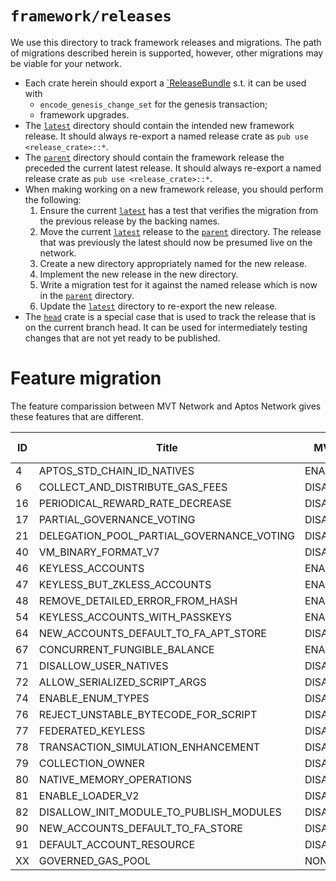 # `framework/releases`
We use this directory to track framework releases and migrations. The path of migrations described herein is supported, however, other migrations may be viable for your network. 

- Each crate herein should export a [`ReleaseBundle](https://github.com/movementlabsxyz/aptos-core/blob/ac9de113a4afec6a26fe587bb92c982532f09d3a/aptos-move/framework/src/release_bundle.rs#L16) s.t. it can be used with 
    - `encode_genesis_change_set` for the genesis transaction;
    - framework upgrades.
- The [`latest`](./latest/) directory should contain the intended new framework release. It should always re-export a named release crate as `pub use <release_crate>::*`.
- The [`parent`](./parent/) directory should contain the framework release the preceded the current latest release. It should always re-export a named release crate as `pub use <release_crate>::*`.
- When making working on a new framework release, you should perform the following:
    1. Ensure the current [`latest`](./latest/) has a test that verifies the migration from the previous release by the backing names.
    2. Move the current [`latest`](./latest/) release to the [`parent`](./parent/) directory. The release that was previously the latest should now be presumed live on the network.
    3. Create a new directory appropriately named for the new release.
    4. Implement the new release in the new directory.
    5. Write a migration test for it against the named release which is now in the [`parent`](./parent/) directory.
    6. Update the [`latest`](./latest/) directory to re-export the new release.
- The [`head`](./head/) crate is a special case that is used to track the release that is on the current branch head. It can be used for intermediately testing changes that are not yet ready to be published.

# Feature migration

The feature comparission between MVT Network and Aptos Network gives these features that are different.

| ID | Title                                      | MVT     | APTOS   | MIGRATED Network |
|----|--------------------------------------------|---------|---------|------------------|
|  4 | APTOS_STD_CHAIN_ID_NATIVES                 | ENABLE  | DISABLE |                  |
|  6 | COLLECT_AND_DISTRIBUTE_GAS_FEES            | DISABLE | DISABLE | ENABLE           |
| 16 | PERIODICAL_REWARD_RATE_DECREASE            | DISABLE | ENABLE  |   ? [see](https://github.com/movementlabsxyz/movement-migration/issues/30#issuecomment-2979045602)              |  
| 17 | PARTIAL_GOVERNANCE_VOTING                  | DISABLE | ENABLE  |                  |
| 21 | DELEGATION_POOL_PARTIAL_GOVERNANCE_VOTING  | DISABLE | ENABLE  |                  |
| 40 | VM_BINARY_FORMAT_V7                        | DISABLE | ENABLE  | DISABLE          |
| 46 | KEYLESS_ACCOUNTS                           | ENABLE  | ENABLE  | DISABLE          |
| 47 | KEYLESS_BUT_ZKLESS_ACCOUNTS                | ENABLE  | DISABLE | DISABLE          |
| 48 | REMOVE_DETAILED_ERROR_FROM_HASH            | ENABLE  | DISABLE | DISABLE          |
| 54 | KEYLESS_ACCOUNTS_WITH_PASSKEYS             | ENABLE  | DISABLE | DISABLE          |
| 64 | NEW_ACCOUNTS_DEFAULT_TO_FA_APT_STORE       | DISABLE | ENABLE  |                  |
| 67 | CONCURRENT_FUNGIBLE_BALANCE                | ENABLE  | DISABLE |                  |
| 71 | DISALLOW_USER_NATIVES                      | DISABLE | ENABLE  |                  |
| 72 | ALLOW_SERIALIZED_SCRIPT_ARGS               | DISABLE | ENABLE  |                  |
| 74 | ENABLE_ENUM_TYPES                          | DISABLE | ENABLE  |                  |
| 76 | REJECT_UNSTABLE_BYTECODE_FOR_SCRIPT        | DISABLE | ENABLE  |                  |
| 77 | FEDERATED_KEYLESS                          | DISABLE | ENABLE  |                  |
| 78 | TRANSACTION_SIMULATION_ENHANCEMENT         | DISABLE | ENABLE  |                  |
| 79 | COLLECTION_OWNER                           | DISABLE | ENABLE  |                  |
| 80 | NATIVE_MEMORY_OPERATIONS                   | DISABLE | ENABLE  |                  |
| 81 | ENABLE_LOADER_V2                           | DISABLE | ENABLE  |                  |
| 82 | DISALLOW_INIT_MODULE_TO_PUBLISH_MODULES    | DISABLE | ENABLE  |                  |
| 90 | NEW_ACCOUNTS_DEFAULT_TO_FA_STORE           | DISABLE | ENABLE  |                  |
| 91 | DEFAULT_ACCOUNT_RESOURCE                   | DISABLE | ENABLE  |                  |
| XX | GOVERNED_GAS_POOL                          | NONE    | ENABLE  | REMOVED          |


